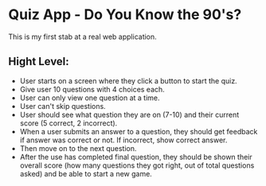 # Quiz App - Do You Know the 90's?
This is my first stab at a real web application.

## Hight Level:
* User starts on a screen where they click a button to start the quiz.
* Give user 10 questions with 4 choices each.
* User can only view one question at a time.
* User can't skip questions.
* User should see what question they are on (7-10) and their current score (5 correct, 2 incorrect).
* When a user submits an answer to a question, they should get feedback if answer was correct or not. If incorrect, show correct answer.
* Then move on to the next question.
* After the use has completed final question, they should be shown their overall score (how many questions they got right, out of total questions asked) and be able to start a new game.
